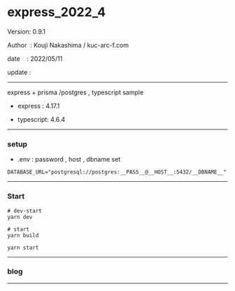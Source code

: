 ﻿# express_2022_4

 Version: 0.9.1

 Author  : Kouji Nakashima / kuc-arc-f.com

 date    : 2022/05/11 

 update : 

***

express + prisma /postgres , typescript sample

* express : 4.17.1

* typescript: 4.6.4

***
### setup

* .env : password , host , dbname set

```
DATABASE_URL="postgresql://postgres:__PASS__@__HOST__:5432/__DBNAME__"
```

***
### Start

```
# dev-start
yarn dev

# start
yarn build

yarn start

```
***
### blog

***

